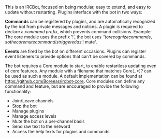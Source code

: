 This is an IRCBot, focused on being modular, easy to extend, and easy to update without restarting. Plugins interface with the bot in two ways:

**Commands** can be registered by plugins, and are automatically recognized by the bot from private messages and notices. A plugin is required to declare a _command prefix_, which prevents command collisions. Example: The core module uses the prefix '!', the bot uses '$' to recognize commands, so the core mute command is triggered as '$! mute'.

**Events** are fired by the bot on different occasions. Plugins can register event listeners to provide options that can't be covered by commands.

The bot requires a Core module to start, to enable restartless updating even of core features. Any module with a filename that matches Core(\..*)? can be used as such a module.
A default implementation can be found at https://github.com/Boreeas/ircbot-core. Core modules can define any command and feature, but are encouraged to provide the following functionality:
* Join/Leave channels
* Stop the bot
* Manage plugins
* Manage access levels
* Mute the bot on a per-channel basis
* Send raw text to the netword
* Access the help texts for plugins and commands
